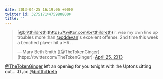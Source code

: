 ```yaml
---
date: 2013-04-25 16:19:06 +0000
twitter_id: 327517144759808000
title: ''
---
```


<blockquote class="twitter-tweet"><p lang="en" dir="ltr"><a href="https://twitter.com/britthildreth?ref_src=twsrc%5Etfw">[@britthildreth](https://twitter.com/britthildreth)</a> it was my own line up troubles more than <a href="https://twitter.com/oddEvan?ref_src=twsrc%5Etfw">@oddevan</a>&#39;s excellent offense. 2nd time this week a benched player hit a HR...</p>&mdash; Mary Beth Smith ([@TheTokenGinger](https://twitter.com/TheTokenGinger)) <a href="https://twitter.com/TheTokenGinger/status/327516772540506112?ref_src=twsrc%5Etfw">April 25, 2013</a></blockquote>
<script async src="https://platform.twitter.com/widgets.js" charset="utf-8"></script>

[@TheTokenGinger](https://twitter.com/TheTokenGinger) left an opening for you tonight with the Uptons sitting out… :D /cc [@britthildreth](https://twitter.com/britthildreth)
